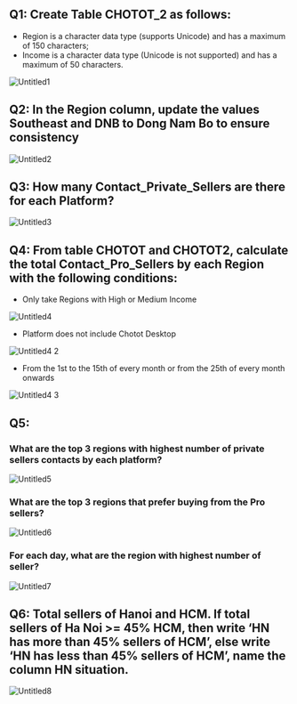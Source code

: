 ## Q1: Create Table CHOTOT_2 as follows:  
- Region is a character data type (supports Unicode) and has a maximum of 150 characters;  
- Income is a character data type (Unicode is not supported) and has a maximum of 50 characters.
  
![Untitled1](https://github.com/dangbaohan106/SQL-Practice/assets/111477666/7d6464a8-c926-4110-ad16-86df84dbede9)
## Q2: In the Region column, update the values Southeast and DNB to Dong Nam Bo to ensure consistency  
  
![Untitled2](https://github.com/dangbaohan106/SQL-Practice/assets/111477666/9fcb2d9f-0ade-4601-990a-7475ec2e6e04)
## Q3: How many Contact_Private_Sellers are there for each Platform?  
  
![Untitled3](https://github.com/dangbaohan106/SQL-Practice/assets/111477666/61b0d345-f466-4d4e-87c9-cdf41eeb5287)
## Q4: From table CHOTOT and CHOTOT2, calculate the total Contact_Pro_Sellers by each Region with the following conditions:  
- Only take Regions with High or Medium Income
  
![Untitled4](https://github.com/dangbaohan106/SQL-Practice/assets/111477666/36e3e8b8-50c0-4cc7-846e-50a679ec1998)  
- Platform does not include Chotot Desktop
  
![Untitled4 2](https://github.com/dangbaohan106/SQL-Practice/assets/111477666/be97591d-7820-4ca9-a2f6-ae6752c3fc10)  
- From the 1st to the 15th of every month or from the 25th of every month onwards
  
![Untitled4 3](https://github.com/dangbaohan106/SQL-Practice/assets/111477666/87a7dfbc-b1d8-4d21-931d-8a7bf552a1d3)
## Q5:
### What are the top 3 regions with highest number of private sellers contacts by each platform? ​  
  
![Untitled5](https://github.com/dangbaohan106/SQL-Practice/assets/111477666/4194a6a2-65b9-430a-81ad-a29a22da958c)
### What are the top 3 regions that prefer buying from the Pro sellers?  
  
![Untitled6](https://github.com/dangbaohan106/SQL-Practice/assets/111477666/4233181c-f2d9-4619-99f4-f817eb7dec57)
### For each day, what are the region with highest number of seller?​  
  
![Untitled7](https://github.com/dangbaohan106/SQL-Practice/assets/111477666/540eeb75-f2fb-4798-a8bb-bd6f96fd16c1)
## Q6: Total sellers of Hanoi​ and HCM. If total sellers of Ha Noi >= 45% HCM, then write ‘HN has more than 45% sellers of HCM’, else write ‘HN has less than 45% sellers of HCM’, name the column HN situation.  
  
![Untitled8](https://github.com/dangbaohan106/SQL-Practice/assets/111477666/8eb549be-2a5a-4dec-9407-4c7f3f6ed9a9)

